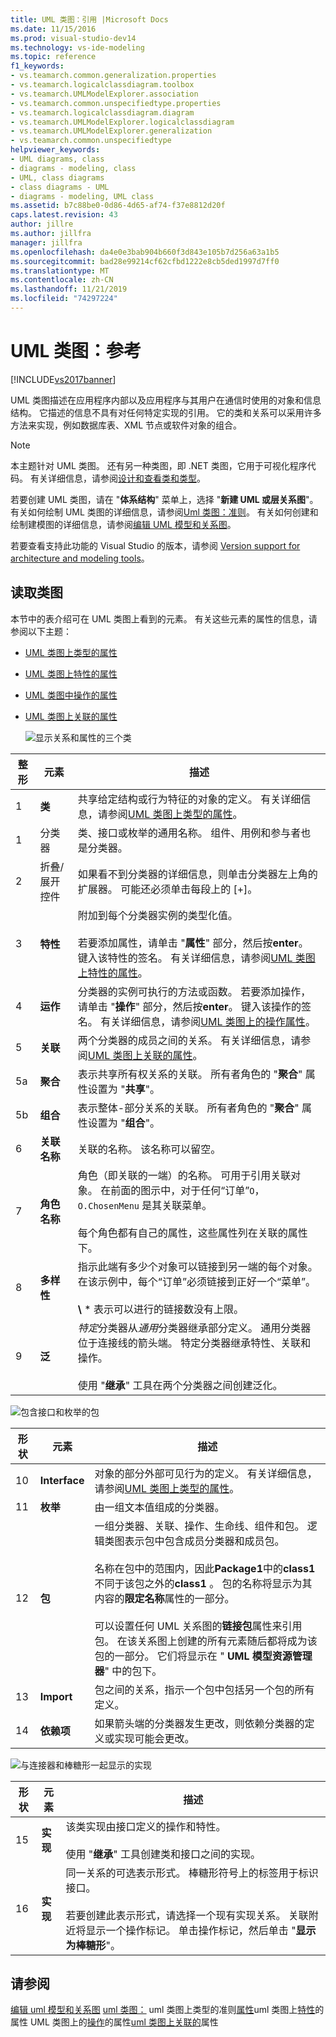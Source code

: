 ```yaml
---
title: UML 类图：引用 |Microsoft Docs
ms.date: 11/15/2016
ms.prod: visual-studio-dev14
ms.technology: vs-ide-modeling
ms.topic: reference
f1_keywords:
- vs.teamarch.common.generalization.properties
- vs.teamarch.logicalclassdiagram.toolbox
- vs.teamarch.UMLModelExplorer.association
- vs.teamarch.common.unspecifiedtype.properties
- vs.teamarch.logicalclassdiagram.diagram
- vs.teamarch.UMLModelExplorer.logicalclassdiagram
- vs.teamarch.UMLModelExplorer.generalization
- vs.teamarch.common.unspecifiedtype
helpviewer_keywords:
- UML diagrams, class
- diagrams - modeling, class
- UML, class diagrams
- class diagrams - UML
- diagrams - modeling, UML class
ms.assetid: b7c88be0-0d86-4d65-af74-f37e8812d20f
caps.latest.revision: 43
author: jillre
ms.author: jillfra
manager: jillfra
ms.openlocfilehash: da4e0e3bab904b660f3d843e105b7d256a63a1b5
ms.sourcegitcommit: bad28e99214cf62cfbd1222e8cb5ded1997d7ff0
ms.translationtype: MT
ms.contentlocale: zh-CN
ms.lasthandoff: 11/21/2019
ms.locfileid: "74297224"
---
```

# <a name="uml-class-diagrams-reference"></a>UML 类图：参考
[!INCLUDE[vs2017banner](../includes/vs2017banner.md)]

UML 类图描述在应用程序内部以及应用程序与其用户在通信时使用的对象和信息结构。 它描述的信息不具有对任何特定实现的引用。 它的类和关系可以采用许多方法来实现，例如数据库表、XML 节点或软件对象的组合。

> [!NOTE]
> 本主题针对 UML 类图。 还有另一种类图，即 .NET 类图，它用于可视化程序代码。 有关详细信息，请参阅[设计和查看类和类型](https://go.microsoft.com/fwlink/?LinkId=142231)。

 若要创建 UML 类图，请在 "**体系结构**" 菜单上，选择 "**新建 UML 或层关系图**"。 有关如何绘制 UML 类图的详细信息，请参阅[Uml 类图：准则](../modeling/uml-class-diagrams-guidelines.md)。 有关如何创建和绘制建模图的详细信息，请参阅[编辑 UML 模型和关系图](../modeling/edit-uml-models-and-diagrams.md)。

 若要查看支持此功能的 Visual Studio 的版本，请参阅 [Version support for architecture and modeling tools](../modeling/what-s-new-for-design-in-visual-studio.md#VersionSupport)。

## <a name="reading-class-diagrams"></a>读取类图
 本节中的表介绍可在 UML 类图上看到的元素。 有关这些元素的属性的信息，请参阅以下主题：

- [UML 类图上类型的属性](../modeling/properties-of-types-on-uml-class-diagrams.md)

- [UML 类图上特性的属性](../modeling/properties-of-attributes-on-uml-class-diagrams.md)

- [UML 类图中操作的属性](../modeling/properties-of-operations-on-uml-class-diagrams.md)

- [UML 类图上关联的属性](../modeling/properties-of-associations-on-uml-class-diagrams.md)

  ![显示关系和属性的三个类](../modeling/media/uml-classovreading.png "UML_ClassOvReading")

| **整形** |       **元素**        |                                                                                                                                                             **描述**                                                                                                                                                              |
|-----------|--------------------------|------------------------------------------------------------------------------------------------------------------------------------------------------------------------------------------------------------------------------------------------------------------------------------------------------------------------------------------|
|     1     |        **类**         |                                                           共享给定结构或行为特征的对象的定义。 有关详细信息，请参阅[UML 类图上类型的属性](../modeling/properties-of-types-on-uml-class-diagrams.md)。                                                            |
|     1     |        分类器        |                                                                                                             类、接口或枚举的通用名称。 组件、用例和参与者也是分类器。                                                                                                             |
|     2     | 折叠/展开控件 |                                                                                         如果看不到分类器的详细信息，则单击分类器左上角的扩展器。 可能还必须单击每段上的 [+]。                                                                                         |
|     3     |      **特性**       |   附加到每个分类器实例的类型化值。<br /><br /> 若要添加属性，请单击 "**属性**" 部分，然后按**enter**。 键入该特性的签名。 有关详细信息，请参阅[UML 类图上特性的属性](../modeling/properties-of-attributes-on-uml-class-diagrams.md)。   |
|     4     |      **运作**       | 分类器的实例可执行的方法或函数。 若要添加操作，请单击 "**操作**" 部分，然后按**enter**。 键入该操作的签名。 有关详细信息，请参阅[UML 类图上的操作属性](../modeling/properties-of-operations-on-uml-class-diagrams.md)。 |
|     5     |     **关联**      |                                                                  两个分类器的成员之间的关系。 有关详细信息，请参阅[UML 类图上关联的属性](../modeling/properties-of-associations-on-uml-class-diagrams.md)。                                                                   |
|    5a     |     **聚合**      |                                                                                                    表示共享所有权关系的关联。 所有者角色的 "**聚合**" 属性设置为 "**共享**"。                                                                                                     |
|    5b     |     **组合**      |                                                                                                      表示整体-部分关系的关联。 所有者角色的 "**聚合**" 属性设置为 "**组合**"。                                                                                                      |
|     6     |   **关联名称**   |                                                                                                                                         关联的名称。 该名称可以留空。                                                                                                                                          |
|     7     |      **角色名称**       |                       角色（即关联的一端）的名称。 可用于引用关联对象。 在前面的图示中，对于任何“订单”`O`，`O.ChosenMenu` 是其关联菜单。<br /><br /> 每个角色都有自己的属性，这些属性列在关联的属性下。                       |
|     8     |     **多样性**     |                                         指示此端有多少个对象可以链接到另一端的每个对象。 在该示例中，每个“订单”必须链接到正好一个“菜单”。<br /><br /> **\\** \* 表示可以进行的链接数没有上限。                                         |
|     9     |    **泛**    |  *特定*分类器从*通用*分类器继承部分定义。 通用分类器位于连接线的箭头端。 特定分类器继承特性、关联和操作。<br /><br /> 使用 "**继承**" 工具在两个分类器之间创建泛化。   |

 ![包含接口和枚举的包](../modeling/media/uml-classovpackage.png "UML_ClassOvPackage")

|形状|元素|描述|
|-----------|-------------|-----------------|
|10|**Interface**|对象的部分外部可见行为的定义。 有关详细信息，请参阅[UML 类图上类型的属性](../modeling/properties-of-types-on-uml-class-diagrams.md)。|
|11|**枚举**|由一组文本值组成的分类器。|
|12|**包**|一组分类器、关联、操作、生命线、组件和包。 逻辑类图表示包中包含成员分类器和成员包。<br /><br /> 名称在包中的范围内，因此**Package1**中的**class1**不同于该包之外的**class1** 。 包的名称将显示为其内容的**限定名称**属性的一部分。<br /><br /> 可以设置任何 UML 关系图的**链接包**属性来引用包。 在该关系图上创建的所有元素随后都将成为该包的一部分。 它们将显示在 " **UML 模型资源管理器**" 中的包下。|
|13|**Import**|包之间的关系，指示一个包中包括另一个包的所有定义。|
|14|**依赖项**|如果箭头端的分类器发生更改，则依赖分类器的定义或实现可能会更改。|

 ![与连接器和棒糖形一起显示的实现](../modeling/media/uml-classovrealize.png "UML_ClassOvRealize")

|形状|**元素**|描述|
|-----------|-----------------|-----------------|
|15|**实现**|该类实现由接口定义的操作和特性。<br /><br /> 使用 "**继承**" 工具创建类和接口之间的实现。|
|16|**实现**|同一关系的可选表示形式。 棒糖形符号上的标签用于标识接口。<br /><br /> 若要创建此表示形式，请选择一个现有实现关系。 关联附近将显示一个操作标记。 单击操作标记，然后单击 "**显示为棒糖形**"。|

## <a name="see-also"></a>请参阅
 [编辑 uml 模型和关系图](../modeling/edit-uml-models-and-diagrams.md) [uml 类图：](../modeling/uml-class-diagrams-guidelines.md) uml 类图上类型的准则[属性](../modeling/properties-of-types-on-uml-class-diagrams.md)uml 类图上[特性](../modeling/properties-of-attributes-on-uml-class-diagrams.md)的属性 UML 类图上的[操作](../modeling/properties-of-operations-on-uml-class-diagrams.md)的属性[uml 类图上关联的](../modeling/properties-of-associations-on-uml-class-diagrams.md)属性
